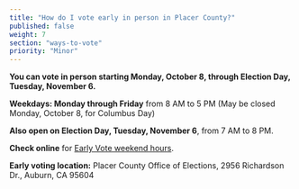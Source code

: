 ```yaml
---
title: "How do I vote early in person in Placer County?"
published: false
weight: 7
section: "ways-to-vote"
priority: "Minor"
---
```


**You can vote in person starting Monday, October 8, through Election Day, Tuesday, November 6.**  

**Weekdays: Monday through Friday** from 8 AM to 5 PM (May be closed Monday, October 8, for Columbus Day)  

**Also open on Election Day, Tuesday, November 6**, from 7 AM to 8 PM.  

**Check online** for [Early Vote weekend hours](http://www.placerelections.com/voting-before-election-day.aspx).  

**Early voting location:** Placer County Office of Elections, 2956 Richardson Dr., Auburn, CA 95604  
